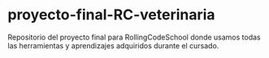# proyecto-final-RC-veterinaria
Repositorio del proyecto final para RollingCodeSchool donde usamos todas las herramientas y aprendizajes adquiridos durante el cursado.
